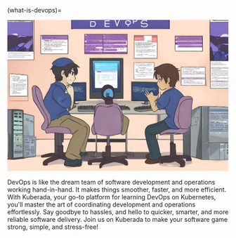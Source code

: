 (what-is-devops)=


![](blogs/snippets/assets/devops.png)

DevOps is like the dream team of software development and operations working hand-in-hand. It makes things smoother, faster, and more efficient. With Kuberada, your go-to platform for learning DevOps on Kubernetes, you'll master the art of coordinating development and operations effortlessly. Say goodbye to hassles, and hello to quicker, smarter, and more reliable software delivery. Join us on Kuberada to make your software game strong, simple, and stress-free!